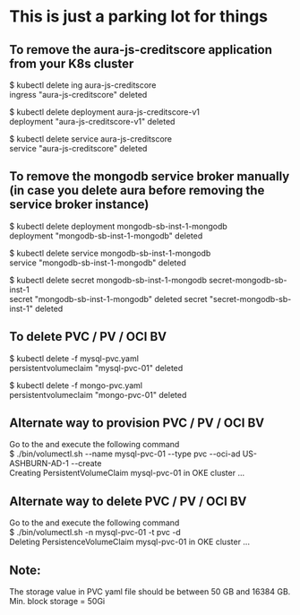 # This is just a parking lot for things

## To remove the aura-js-creditscore application from your K8s cluster

$ kubectl delete ing aura-js-creditscore  
ingress "aura-js-creditscore" deleted

$ kubectl delete deployment aura-js-creditscore-v1  
deployment "aura-js-creditscore-v1" deleted

$ kubectl delete service aura-js-creditscore  
service "aura-js-creditscore" deleted

## To remove the mongodb service broker manually (in case you delete aura before removing the service broker instance)

$ kubectl delete deployment mongodb-sb-inst-1-mongodb  
deployment "mongodb-sb-inst-1-mongodb" deleted

$ kubectl delete service mongodb-sb-inst-1-mongodb  
service "mongodb-sb-inst-1-mongodb" deleted

$ kubectl delete secret mongodb-sb-inst-1-mongodb secret-mongodb-sb-inst-1  
secret "mongodb-sb-inst-1-mongodb" deleted
secret "secret-mongodb-sb-inst-1" deleted  


## To delete PVC / PV / OCI BV

$ kubectl delete -f mysql-pvc.yaml  
persistentvolumeclaim "mysql-pvc-01" deleted

$ kubectl delete -f mongo-pvc.yaml  
persistentvolumeclaim "mongo-pvc-01" deleted


## Alternate way to provision PVC / PV / OCI BV
Go to the <aura-installer-dir> and execute the following command  
$ ./bin/volumectl.sh --name mysql-pvc-01 --type pvc --oci-ad US-ASHBURN-AD-1 --create  
Creating PersistentVolumeClaim mysql-pvc-01 in OKE cluster ...

## Alternate way to delete PVC / PV / OCI BV
Go to the <aura-installer-dir> and execute the following command  
$ ./bin/volumectl.sh -n mysql-pvc-01 -t pvc -d  
Deleting PersistenceVolumeClaim mysql-pvc-01 in OKE cluster ...

## Note:
The storage value in PVC yaml file should be between 50 GB and 16384 GB. Min. block storage = 50Gi
